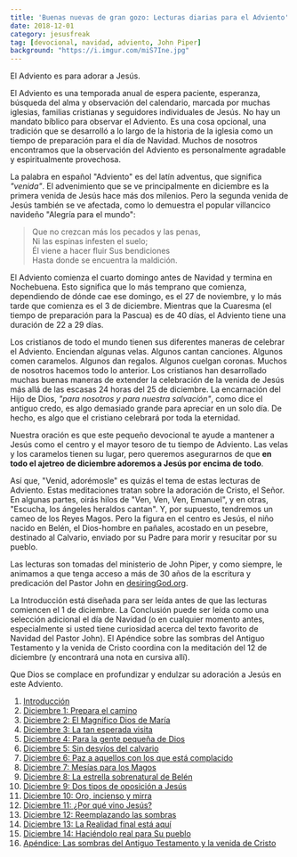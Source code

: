 ```yaml
---
title: 'Buenas nuevas de gran gozo: Lecturas diarias para el Adviento'
date: 2018-12-01
category: jesusfreak
tag: [devocional, navidad, adviento, John Piper]
background: "https://i.imgur.com/miS7Ine.jpg"
---
```


El Adviento es para adorar a Jesús.

El Adviento es una temporada anual de espera paciente, esperanza, búsqueda del alma y observación del calendario, marcada por muchas iglesias, familias cristianas y seguidores individuales de Jesús. No hay un mandato bíblico para observar el Adviento. Es una cosa opcional, una tradición que se desarrolló a lo largo de la historia de la iglesia como un tiempo de preparación para el día de Navidad. Muchos de nosotros encontramos que la observación del Adviento es personalmente agradable y espiritualmente provechosa.

La palabra en español "Adviento" es del latín adventus, que significa _"venida"_. El advenimiento que se ve principalmente en diciembre es la primera venida de Jesús hace más dos milenios. Pero la segunda venida de Jesús también se ve afectada, como lo demuestra el popular villancico navideño "Alegría para el mundo":

> Que no crezcan más los pecados y las penas,<br>
> Ni las espinas infesten el suelo;<br>
> Él viene a hacer fluir Sus bendiciones<br>
> Hasta donde se encuentra la maldición.

El Adviento comienza el cuarto domingo antes de Navidad y termina en Nochebuena. Esto significa que lo más temprano que comienza, dependiendo de dónde cae ese domingo, es el 27 de noviembre, y lo más tarde que comienza es el 3 de diciembre. Mientras que la Cuaresma (el tiempo de preparación para la Pascua) es de 40 días, el Adviento tiene una duración de 22 a 29 días.

Los cristianos de todo el mundo tienen sus diferentes maneras de celebrar el Adviento. Enciendan algunas velas. Algunos cantan canciones. Algunos comen caramelos. Algunos dan regalos. Algunos cuelgan coronas. Muchos de nosotros hacemos todo lo anterior. Los cristianos han desarrollado muchas buenas maneras de extender la celebración de la venida de Jesús más allá de las escasas 24 horas del 25 de diciembre. La encarnación del Hijo de Dios, _"para nosotros y para nuestra salvación"_, como dice el antiguo credo, es algo demasiado grande para apreciar en un solo día. De hecho, es algo que el cristiano celebrará por toda la eternidad.

Nuestra oración es que este pequeño devocional te ayude a mantener a Jesús como el centro y el mayor tesoro de tu tiempo de Adviento. Las velas y los caramelos tienen su lugar, pero queremos asegurarnos de que **en todo el ajetreo de diciembre adoremos a Jesús por encima de todo**.

Así que, "Venid, adorémosle" es quizás el tema de estas lecturas de Adviento. Estas meditaciones tratan sobre la adoración de Cristo, el Señor. En algunas partes, oirás hilos de "Ven, Ven, Ven, Emanuel", y en otras, "Escucha, los ángeles heraldos cantan". Y, por supuesto, tendremos un cameo de los Reyes Magos. Pero la figura en el centro es Jesús, el niño nacido en Belén, el Dios-hombre en pañales, acostado en un pesebre, destinado al Calvario, enviado por su Padre para morir y resucitar por su pueblo.

Las lecturas son tomadas del ministerio de John Piper, y como siempre, le animamos a que tenga acceso a más de 30 años de la escritura y predicación del Pastor John en [desiringGod.org](https://www.desiringgod.org/).

La Introducción está diseñada para ser leída antes de que las lecturas comiencen el 1 de diciembre. La Conclusión puede ser leída como una selección adicional el día de Navidad (o en cualquier momento antes, especialmente si usted tiene curiosidad acerca del texto favorito de Navidad del Pastor John). El Apéndice sobre las sombras del Antiguo Testamento y la venida de Cristo coordina con la meditación del 12 de diciembre (y encontrará una nota en cursiva allí).

Que Dios se complace en profundizar y endulzar su adoración a Jesús en este Adviento.

1. [Introducción](/jesusfreak/que-quiere-jesucristo-en-esta-navidad)
2. [Diciembre 1: Prepara el camino](/jesusfreak/prepara-el-camino)
3. [Diciembre 2: El Magnífico Dios de María](/jesusfreak/el-magnifico-dios-de-maria)
4. [Diciembre 3: La tan esperada visita](/jesusfreak/la-tan-esperada-visita)
5. [Diciembre 4: Para la gente pequeña de Dios](/jesusfreak/para-la-gente-pequena-de-dios)
6. [Diciembre 5: Sin desvíos del calvario](/jesusfreak/sin-desvios-del-calvario)
7. [Diciembre 6: Paz a aquellos con los que está complacido](/jesusfreak/paz-con-los-que-esta-complacido)
8. [Diciembre 7: Mesías para los Magos](/jesusfreak/mesias-para-los-magos)
9. [Diciembre 8: La estrella sobrenatural de Belén](/jesusfreak/la-estrella-sobrenatural-de-belen)
10. [Diciembre 9: Dos tipos de oposición a Jesús](/jesusfreak/dos-tipos-de-oposicion-a-jesus)
11. [Diciembre 10: Oro, incienso y mirra](/jesusfreak/oro-incienso-y-mirra)
12. [Diciembre 11: ¿Por qué vino Jesús?](/jesusfreak/por-que-vino-jesus)
13. [Diciembre 12: Reemplazando las sombras](/jesusfreak/reemplazando-las-sombras)
14. [Diciembre 13: La Realidad final está aquí](/jesusfreak/la-realidad-final-esta-aqui)
15. [Diciembre 14: Haciéndolo real para Su pueblo](/jesusfreak/haciendolo-real-para-su-pueblo)
16. [Apéndice: Las sombras del Antiguo Testamento y la venida de Cristo](/jesusfreak/las-sombras-del-antiguo-testamento-y-la-venida-de-cristo)